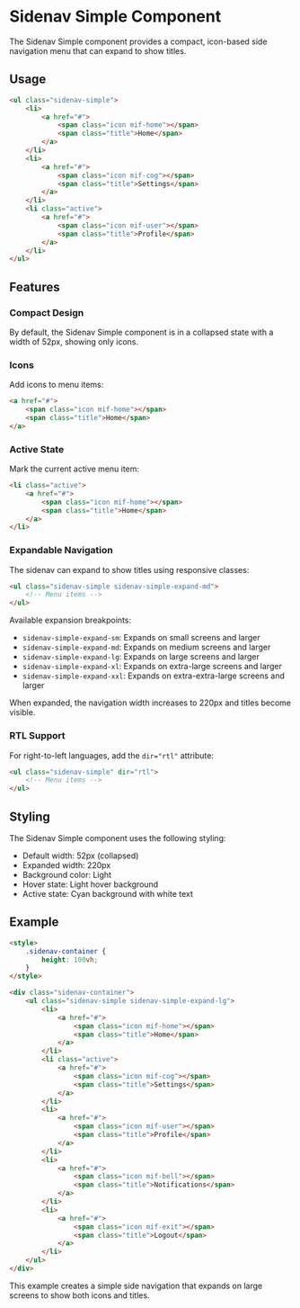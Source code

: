 # Sidenav Simple Component

The Sidenav Simple component provides a compact, icon-based side navigation menu that can expand to show titles.

## Usage

```html
<ul class="sidenav-simple">
    <li>
        <a href="#">
            <span class="icon mif-home"></span>
            <span class="title">Home</span>
        </a>
    </li>
    <li>
        <a href="#">
            <span class="icon mif-cog"></span>
            <span class="title">Settings</span>
        </a>
    </li>
    <li class="active">
        <a href="#">
            <span class="icon mif-user"></span>
            <span class="title">Profile</span>
        </a>
    </li>
</ul>
```

## Features

### Compact Design

By default, the Sidenav Simple component is in a collapsed state with a width of 52px, showing only icons.

### Icons

Add icons to menu items:

```html
<a href="#">
    <span class="icon mif-home"></span>
    <span class="title">Home</span>
</a>
```

### Active State

Mark the current active menu item:

```html
<li class="active">
    <a href="#">
        <span class="icon mif-home"></span>
        <span class="title">Home</span>
    </a>
</li>
```

### Expandable Navigation

The sidenav can expand to show titles using responsive classes:

```html
<ul class="sidenav-simple sidenav-simple-expand-md">
    <!-- Menu items -->
</ul>
```

Available expansion breakpoints:
- `sidenav-simple-expand-sm`: Expands on small screens and larger
- `sidenav-simple-expand-md`: Expands on medium screens and larger
- `sidenav-simple-expand-lg`: Expands on large screens and larger
- `sidenav-simple-expand-xl`: Expands on extra-large screens and larger
- `sidenav-simple-expand-xxl`: Expands on extra-extra-large screens and larger

When expanded, the navigation width increases to 220px and titles become visible.

### RTL Support

For right-to-left languages, add the `dir="rtl"` attribute:

```html
<ul class="sidenav-simple" dir="rtl">
    <!-- Menu items -->
</ul>
```

## Styling

The Sidenav Simple component uses the following styling:

- Default width: 52px (collapsed)
- Expanded width: 220px
- Background color: Light
- Hover state: Light hover background
- Active state: Cyan background with white text

## Example

```html
<style>
    .sidenav-container {
        height: 100vh;
    }
</style>

<div class="sidenav-container">
    <ul class="sidenav-simple sidenav-simple-expand-lg">
        <li>
            <a href="#">
                <span class="icon mif-home"></span>
                <span class="title">Home</span>
            </a>
        </li>
        <li class="active">
            <a href="#">
                <span class="icon mif-cog"></span>
                <span class="title">Settings</span>
            </a>
        </li>
        <li>
            <a href="#">
                <span class="icon mif-user"></span>
                <span class="title">Profile</span>
            </a>
        </li>
        <li>
            <a href="#">
                <span class="icon mif-bell"></span>
                <span class="title">Notifications</span>
            </a>
        </li>
        <li>
            <a href="#">
                <span class="icon mif-exit"></span>
                <span class="title">Logout</span>
            </a>
        </li>
    </ul>
</div>
```

This example creates a simple side navigation that expands on large screens to show both icons and titles.